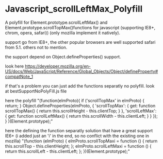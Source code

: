 # Javascript_scrollLeftMax_Polyfill

A polyfill for Element.prototype.scrollLeftMax() and Element.prototype.scrollTopMax()functions for javascript (supporting IE8+, chrom, opera, safari)) (only mozilla implement it natively). 


  support go from IE8+, the other popular browsers are well supported safari from 5.1. others not to mention.
  
  the support depend on Object.defineProperties() support.
  
look here https://developer.mozilla.org/en-US/docs/Web/JavaScript/Reference/Global_Objects/Object/defineProperty#compatNote_1

  if that's a problem you can just add the functions separatly no polyfill. 
  look at  bestSupportNoPolyFill.js file 


here the polyfill
  "(function(elmProto){
    if ('scrollTopMax' in elmProto) {
        return;
    }
    Object.defineProperties(elmProto, {
        'scrollTopMax': {
            get: function scrollTopMax() {
              return this.scrollHeight - this.clientTop;
            }
        },
        'scrollLeftMax': {
            get: function scrollLeftMax() {
              return this.scrollWidth - this.clientLeft;
            }
        }
    });
}
)(Element.prototype);"

here the defining the function separatly solution that have a great support IE6+
 (i added just an 'i' in the end, so no conflict with the existing one in mozilla)
"(function (elmProto) {
    elmProto.scrollTopMaxi = function () {
        return this.scrollTop - this.clientHeight;
    };
    elmProto.scrollLeftMaxi = function () {
        return this.scrollLeft - this.clientLeft;
    };
})(Element.prototype);"

